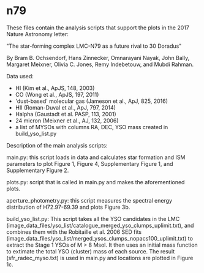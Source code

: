# n79
These files contain the analysis scripts that support the plots in the 2017 Nature Astronomy letter:

"The star-forming complex LMC-N79 as a future rival to 30 Doradus"

By Bram B. Ochsendorf, Hans Zinnecker, Omnarayani Nayak, John Bally, Margaret Meixner, Olivia C. Jones, Remy Indebetouw, and Mubdi Rahman.

Data used:
- HI (Kim et al., ApJS, 148, 2003)
- CO (Wong et al., ApJS, 197, 2011)
- 'dust-based' molecular gas (Jameson et al., ApJ, 825, 2016)
- HII (Roman-Duval et al., ApJ, 797, 2014)
- Halpha (Gaustadt et al. PASP, 113, 2001)
- 24 micron (Meixner et al., AJ, 132, 2006)
- a list of MYSOs with columns RA, DEC, YSO mass created in build_yso_list.py

Description of the main analysis scripts:

main.py: 
this script loads in data and calculates star formation and ISM parameters to plot Figure 1, Figure 4, Supplementary Figure 1, and Supplementary Figure 2.

plots.py:
script that is called in main.py and makes the aforementioned plots.

aperture_photometry.py: 
this script measures the spectral energy distribution of H72.97-69.39 and plots Figure 3b.

build_yso_list.py:
This script takes all the YSO candidates in the LMC (image_data_files/yso_list/catalogue_merged_yso_clumps_uplimit.txt), and combines them with the Robitaille et al. 2006 SED fits (image_data_files/yso_list/merged_ysos_clumps_nopacs100_uplimit.txt) to extract the Stage 1 YSOs of M > 8 Msol. It then uses an initial mass function to extimate the total YSO (cluster) mass of each source. The result (sfr_radec_myso.txt) is used in main.py and locations are plotted in Figure 1c.
